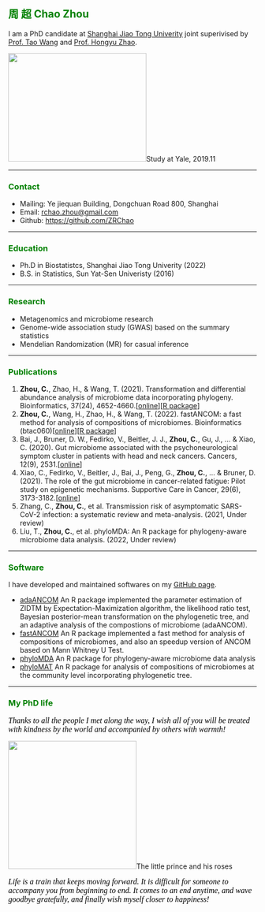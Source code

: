 ## <font color=green>周 超 Chao Zhou</font> 

I am a PhD candidate at [Shanghai Jiao Tong Univerity](https://www.sjtu.edu.cn) joint superivised by [Prof. Tao Wang](https://sites.google.com/life.hkbu.edu.hk/neowangtao) and [Prof. Hongyu Zhao](http://zhaocenter.org). 

<img src="{{ 'WechatIMG637.jpeg' | https://github.com/ZRChao/ZRChao.github.io/blob/main/WechatIMG637.jpeg }}" width="280" height="220" align=center/><font>Study at Yale, 2019.11</font>

-----
### <font color=green>Contact</font>
- Mailing: Ye jiequan Building, Dongchuan Road 800, Shanghai
- Email: <rchao.zhou@gmail.com>
- Github: <https://github.com/ZRChao>

-----

### <font color=green>Education</font>

- Ph.D in Biostatistcs, Shanghai Jiao Tong Univerity (2022)
- B.S. in Statistics, Sun Yat-Sen Univeristy (2016)

---

### <font color=green>Research</font> 
- Metagenomics and microbiome research
- Genome-wide association study (GWAS) based on the summary statistics 
- Mendelian Randomization (MR) for casual inference

---
### <font color=green>Publications</font> 

1. **Zhou, C.**, Zhao, H., & Wang, T. (2021). Transformation and differential abundance analysis of microbiome data incorporating phylogeny. Bioinformatics, 37(24), 4652-4660.[[online](https://doi.org/10.1093/bioinformatics/btab543)][[R package](https://github.com/ZRChao/adaANCOM)]
2. **Zhou, C.**, Wang, H., Zhao, H., & Wang, T. (2022). fastANCOM: a fast method for analysis of compositions of microbiomes. Bioinformatics (btac060)[[online](https://doi.org/10.1093/bioinformatics/btac060)][[R package](https://github.com/ZRChao/fastANCOM)]
3. Bai, J., Bruner, D. W., Fedirko, V., Beitler, J. J., **Zhou, C.**, Gu, J., ... & Xiao, C. (2020). Gut microbiome associated with the psychoneurological symptom cluster in patients with head and neck cancers. Cancers, 12(9), 2531.[[online](https://doi.org/10.3390/cancers12092531)]
4. Xiao, C., Fedirko, V., Beitler, J., Bai, J., Peng, G., **Zhou, C.**, ... & Bruner, D. (2021). The role of the gut microbiome in cancer-related fatigue: Pilot study on epigenetic mechanisms. Supportive Care in Cancer, 29(6), 3173-3182.[[online](https://doi.org/10.1007/s00520-020-05820-3)]
5. Zhang, C., **Zhou, C.**, et al. Transmission risk of asymptomatic SARS-CoV-2 infection: a systematic review and meta-analysis. (2021, Under review)
6. Liu, T., **Zhou, C.**, et al. phyloMDA: An R package for phylogeny-aware microbiome data analysis. (2022, Under review)

---
### <font color=green>Software</font>

I have developed and maintained softwares on my [GitHub page](https://github.com/ZRChao).

- [adaANCOM](https://github.com/ZRChao/adaANCOM) An R package implemented the parameter estimation of ZIDTM by Expectation-Maximization algorithm, the likelihood ratio test, Bayesian posterior-mean transformation on the phylogenetic tree, and an adaptive analysis of the compostions of microbiome (adaANCOM).
- [fastANCOM](https://github.com/ZRChao/fastANCOM) An R package implemented a fast method for analysis of compositions of microbiomes, and also an speedup version of ANCOM based on Mann Whitney U Test.
- [phyloMDA](https://github.com/liudoubletian/phyloMDA) An R package for phylogeny-aware microbiome data analysis
- [phyloMAT](https://github.com/ZRChao/phyloMAT) An R package for analysis of compositions of microbiomes at the community level incorporating phylogenetic tree.

---
### <font color=green>My PhD life</font>

_<font size=3 color=black face=Corbel>Thanks to all the people I met along the way, I wish all of you will be treated with kindness by the world and accompanied by others with warmth!</font>_

<img src="{{ 'WechatIMG638.jpeg' | https://github.com/ZRChao/ZRChao.github.io/blob/main/WechatIMG638.jpeg }}" width="260" height="260"/><font>The little prince and his roses</font>

_<font size=3 color=black face=Corbel>Life is a train that keeps moving forward. It is difficult for someone to accompany you from beginning to end. It comes to an end anytime, and wave goodbye gratefully, and finally wish myself closer to happiness!</font>_







